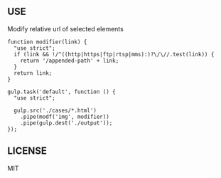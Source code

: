 USE
---

Modify relative url of selected elements

    function modifier(link) {
      "use strict";
      if (link && !/^((http|https|ftp|rtsp|mms):)?\/\//.test(link)) {
        return '/appended-path' + link;
      }
      return link;
    }

    gulp.task('default', function () {
      "use strict";

      gulp.src('./cases/*.html')
        .pipe(modf('img', modifier))
        .pipe(gulp.dest('./output'));
    });


LICENSE
-------

MIT
